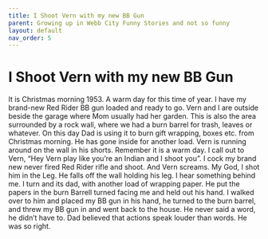 ```yaml
---
title: I Shoot Vern with my new BB Gun
parent: Growing up in Webb City Funny Stories and not so funny
layout: default
nav_order: 5
---
```


# I Shoot Vern with my new BB Gun

It is Christmas morning 1953. A warm day for this time of year. I have my brand-new Red Rider BB gun loaded and ready to go.  Vern and I are outside beside the garage where Mom usually had her garden.  This is also the area surrounded by a rock wall, where we had a burn barrel for trash, leaves or whatever.  On this day Dad is using it to burn gift wrapping, boxes etc. from Christmas morning. He has gone inside for another load.  Vern is running around on the wall in his shorts.  Remember it is a warm day.  I call out to Vern, “Hey Vern play like you’re an Indian and I shoot you”.  I cock my brand new never fired Red Rider rifle and shoot.  And Vern screams. My God, I shot him in the Leg.  He falls off the wall holding his leg.  I hear something behind me.  I turn and its dad, with another load of wrapping paper. He put the papers in the burn Barrell turned facing me and held out his hand.  I walked over to him and placed my BB gun in his hand, he turned to the burn barrel, and threw my BB gun in and went back to the house. He never said a word, he didn’t have to. Dad believed that actions speak louder than words. He was so right.

